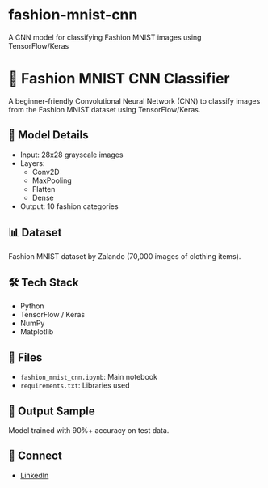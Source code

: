# fashion-mnist-cnn
A CNN model for classifying Fashion MNIST images using TensorFlow/Keras

# 👚 Fashion MNIST CNN Classifier

A beginner-friendly Convolutional Neural Network (CNN) to classify images from the Fashion MNIST dataset using TensorFlow/Keras.

## 🧠 Model Details

- Input: 28x28 grayscale images
- Layers:
  - Conv2D
  - MaxPooling
  - Flatten
  - Dense
- Output: 10 fashion categories

## 📊 Dataset

Fashion MNIST dataset by Zalando (70,000 images of clothing items).

## 🛠️ Tech Stack

- Python
- TensorFlow / Keras
- NumPy
- Matplotlib

## 📁 Files

- `fashion_mnist_cnn.ipynb`: Main notebook
- `requirements.txt`: Libraries used

## 🚀 Output Sample

Model trained with 90%+ accuracy on test data.

## 🔗 Connect

- [LinkedIn](www.linkedin.com/in/amala-bera)
  
